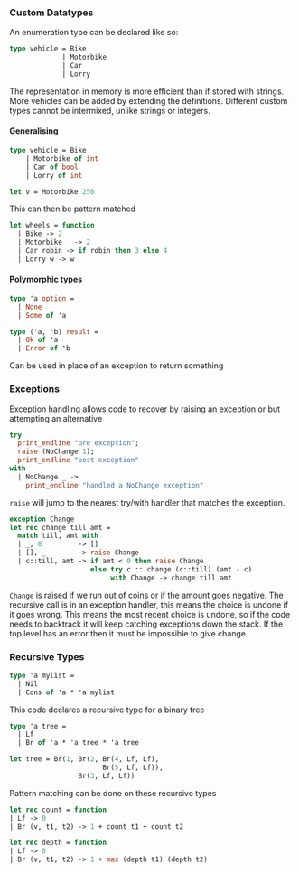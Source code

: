 ### Custom Datatypes
An enumeration type can be declared like so:
```ocaml
type vehicle = Bike
             | Motorbike
             | Car
             | Lorry
```
The representation in memory is more efficient than if stored with strings. More vehicles can be added by extending the definitions. Different custom types cannot be intermixed, unlike strings or integers.

#### Generalising
```ocaml
type vehicle = Bike
    | Motorbike of int
    | Car of bool
    | Lorry of int

let v = Motorbike 250
```
This can then be pattern matched
```ocaml
let wheels = function
  | Bike -> 2
  | Motorbike _ -> 2
  | Car robin -> if robin then 3 else 4
  | Lorry w -> w
```

#### Polymorphic types
```ocaml
type 'a option = 
  | None
  | Some of 'a

type ('a, 'b) result =
  | Ok of 'a
  | Error of 'b
```
Can be used in place of an exception to return something

### Exceptions
Exception handling allows code to recover by raising an exception or but attempting an alternative
```ocaml
try
  print_endline "pre exception";
  raise (NoChange 1);
  print_endline "post exception"
with
  | NoChange _ ->
    print_endline "handled a NoChange exception"
```
`raise` will jump to the nearest try/with handler that matches the exception.

```ocaml
exception Change
let rec change till amt =
  match till, amt with
  | _, 0         -> []
  | [], _        -> raise Change
  | c::till, amt -> if amt < 0 then raise Change
                    else try c :: change (c::till) (amt - c)
                         with Change -> change till amt
```
`Change` is raised if we run out of coins or if the amount goes negative. The recursive call is in an exception handler, this means the choice is undone if it goes wrong. This means the most recent choice is undone, so if the code needs to backtrack it will keep catching exceptions down the stack. If the top level has an error then it must be impossible to give change.

### Recursive Types
```ocaml
type 'a mylist = 
  | Nil
  | Cons of 'a * 'a mylist
```

This code declares a recursive type for a binary tree
```ocaml
type 'a tree =
  | Lf
  | Br of 'a * 'a tree * 'a tree
```

```ocaml
let tree = Br(1, Br(2, Br(4, Lf, Lf),
                       Br(5, Lf, Lf)),
			     Br(3, Lf, Lf))
```

Pattern matching can be done on these recursive types
```ocaml
let rec count = function
| Lf -> 0
| Br (v, t1, t2) -> 1 + count t1 + count t2

let rec depth = function
| Lf -> 0
| Br (v, t1, t2) -> 1 + max (depth t1) (depth t2)
```
